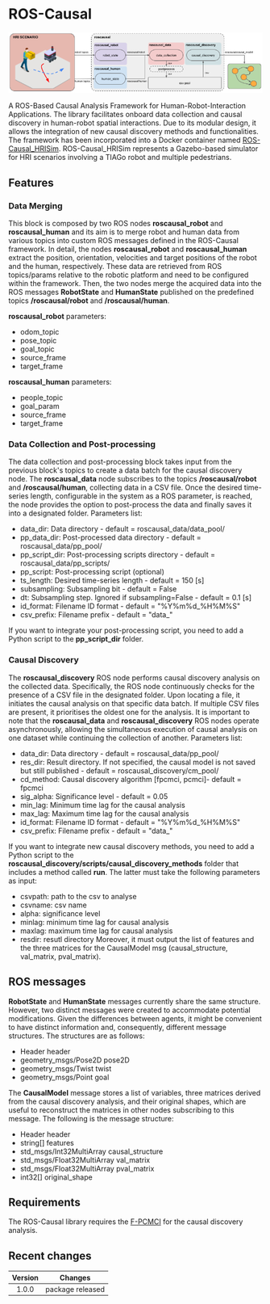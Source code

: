 # ROS-Causal
![](https://github.com/lcastri/roscausal/blob/main/images/intro.png "ROS-Causal")

A ROS-Based Causal Analysis Framework for Human-Robot-Interaction Applications. The library facilitates onboard data collection and causal discovery in human-robot spatial interactions. Due to its modular design, it allows the integration of new causal discovery methods and functionalities. The framework has been incorporated into a Docker container named [ROS-Causal_HRISim](https://github.com/lcastri/ROS-Causal_HRISim). ROS-Causal_HRISim represents a Gazebo-based simulator for HRI scenarios involving a TIAGo robot and multiple pedestrians.

## Features
### Data Merging
This block is composed by two ROS nodes **roscausal_robot** and **roscausal_human** and its aim is to merge robot and human data from various topics into custom ROS messages defined in the ROS-Causal framework. In detail, the nodes **roscausal_robot** and **roscausal_human** extract the position, orientation, velocities and target positions of the robot and the human, respectively. These data are retrieved from ROS topics/params relative to the robotic platform and need to be configured within the framework. Then, the two nodes merge the acquired data into the ROS messages **RobotState** and **HumanState** published on the predefined topics **/roscausal/robot** and **/roscausal/human**.

**roscausal_robot** parameters:
* odom_topic
* pose_topic
* goal_topic
* source_frame
* target_frame

**roscausal_human** parameters:
* people_topic
* goal_param
* source_frame
* target_frame

### Data Collection and Post-processing
The data collection and post-processing block takes input from the previous block's topics to create a data batch for the causal discovery node. The **roscausal_data** node subscribes to the topics **/roscausal/robot** and **/roscausal/human**, collecting data in a CSV file. Once the desired time-series length, configurable in the system as a ROS parameter, is reached, the node provides the option to post-process the data and finally saves it into a designated folder. Parameters list:
* data_dir: Data directory - default = roscausal_data/data_pool/
* pp_data_dir: Post-processed data directory - default = roscausal_data/pp_pool/
* pp_script_dir: Post-processing scripts directory - default = roscausal_data/pp_scripts/
* pp_script: Post-processing script (optional)
* ts_length: Desired time-series length - default = 150 [s] 
* subsampling: Subsampling bit - default = False 
* dt: Subsampling step. Ignored if subsampling=False - default = 0.1 [s]
* id_format: Filename ID format - default = "%Y%m%d_%H%M%S" 
* csv_prefix: Filename prefix - default = "data_"

If you want to integrate your post-processing script, you need to add a Python script to the **pp_script_dir** folder.

### Causal Discovery
The **roscausal_discovery** ROS node performs causal discovery analysis on the collected data. Specifically, the ROS node continuously checks for the presence of a CSV file in the designated folder. Upon locating a file, it initiates the causal analysis on that specific data batch. If multiple CSV files are present, it prioritises the oldest one for the analysis. It is important to note that the **roscausal_data** and **roscausal_discovery** ROS nodes operate asynchronously, allowing the simultaneous execution of causal analysis on one dataset while continuing the collection of another. Parameters list:
* data_dir: Data directory - default = roscausal_data/pp_pool/
* res_dir: Result directory. If not specified, the causal model is not saved but still published - default = roscausal_discovery/cm_pool/
* cd_method: Causal discovery algorithm [fpcmci, pcmci]- default = fpcmci
* sig_alpha: Significance level - default = 0.05
* min_lag: Minimum time lag for the causal analysis 
* max_lag: Maximum time lag for the causal analysis
* id_format: Filename ID format - default = "%Y%m%d_%H%M%S" 
* csv_prefix: Filename prefix - default = "data_"

If you want to integrate new causal discovery methods, you need to add a Python script to the **roscausal_discovery/scripts/causal_discovery_methods** folder that includes a method called **run**. The latter must take the following parameters as input:
* csvpath: path to the csv to analyse 
* csvname: csv name
* alpha: significance level
* minlag: minimum time lag for causal analysis 
* maxlag: maximum time lag for causal analysis
* resdir: resutl directory
Moreover, it must output the list of features and the three matrices for the CausalModel msg (causal_structure, val_matrix, pval_matrix).

## ROS messages
**RobotState** and **HumanState** messages currently share the same structure. However, two distinct messages were created to accommodate potential modifications. Given the differences between agents, it might be convenient to have distinct information and, consequently, different message structures. The structures are as follows:
* Header header
* geometry_msgs/Pose2D pose2D
* geometry_msgs/Twist twist
* geometry_msgs/Point goal

The **CausalModel** message stores a list of variables, three matrices derived from the causal discovery analysis, and their original shapes, which are useful to reconstruct the matrices in other nodes subscribing to this message. The following is the message structure:
* Header header
* string[] features
* std_msgs/Int32MultiArray causal_structure
* std_msgs/Float32MultiArray val_matrix
* std_msgs/Float32MultiArray pval_matrix
* int32[] original_shape

## Requirements
The ROS-Causal library requires the [F-PCMCI](https://github.com/lcastri/fpcmci) for the causal discovery analysis.

## Recent changes
| Version | Changes |
| :---: | ----------- |
| 1.0.0 | package released|
